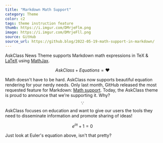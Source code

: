 ```yaml
---
title: "Markdown Math Support"
category: Theme
color: c2
tags: theme instruction feature
thumb: https://i.imgur.com/DMrjeFlm.png
image: https://i.imgur.com/DMrjeFll.png
source: GitHub
source_url: https://github.blog/2022-05-19-math-support-in-markdown/
---
```

AskClass News Theme supports Markdown math expressions in TeX & [LaTeX] using [MathJax].
<!--more-->

$$ AskClass + Equations = ❤️ $$

Math doesn't have to be hard.
AskClass now supports beautiful equation rendering for your nerdy needs.
Only last month, GitHub released the most requested feature for Markdown: [Math support].
Today, the AskClass theme is proud to announce that we're supporting it.
Why? $$ \because $$ AskClass focuses on education and want to give our users the tools they need to
disseminate information and promote sharing of ideas!

$$ e^{i\pi} + 1 = 0 $$

Just look at Euler's equation above, isn't that pretty?

[MathJax]: https://www.mathjax.org/
[LaTeX]: https://www.latex-project.org/
[Math support]: https://docs.github.com/en/get-started/writing-on-github/working-with-advanced-formatting/writing-mathematical-expressions
